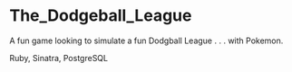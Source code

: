 # The_Dodgeball_League

A fun game looking to simulate a fun Dodgball League . . . with Pokemon.

Ruby, Sinatra, PostgreSQL
